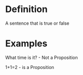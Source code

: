 # Definition
A sentence that is true or false

# Examples
What time is it? - Not a Proposition

1+1=2 - is a Proposition
